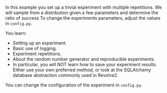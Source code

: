 In this example you set up a trivial experiment with multiple repetitions.
We will sample from a distribution given a few parameters and determine the ratio of success
To change the experiments parameters, adjust the values in `config.py`.

You learn:
- Setting up an experiment.
- Basic use of logging.
- Experiment repetitions.
- About the random number generator and reproducible experiments.
- In particular, you will NOT learn how to save your experiment results.
  Either use your own preferred method, or look at the SQLAlchemy database abstraction commonly used in Revolve2.

You can change the configuration of the experiment in `config.py`.
